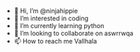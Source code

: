 - 👋 Hi, I’m @ninjahippie
- 👀 I’m interested in coding
- 🌱 I’m currently learning python
- 💞️ I’m looking to collaborate on aswrrwqa
- 📫 How to reach me Vallhala

<!---
ninjahippie/ninjahippie is a ✨ special ✨ repository because its `README.md` (this file) appears on your GitHub profile.
You can click the Preview link to take a look at your changes.
--->
